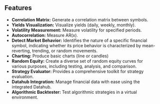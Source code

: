 ## Features

- **Correlation Matrix:** Generate a correlation matrix between symbols.
- **Yields Visualization:** Visualize yields (daily, weekly, monthly).
- **Volatility Measurement:** Measure volatility for specified periods.
- **Autocorrelation:** Measure AR(x).
- **Detect Market Behavior:** Identifies the nature of a specific financial symbol, indicating whether its price behavior is characterized by mean-reverting, trending, or random movements.
- **Charting:** Produce basic charts (line or candles)
- **Random Equity:** Create a diverse set of random equity curves for various purposes, including testing, analysis, and comparison.
- **Strategy Evaluator:** Provides a comprehensive toolkit for strategy evaluation.
- **Datahub Integration:** Manage financial data with ease using the integrated Datahub.
- **Algorithmic Backtester:** Test algorithmic strategies in a virtual environment.

